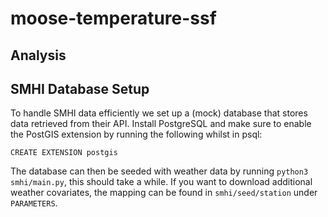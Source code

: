 # moose-temperature-ssf

## Analysis

## SMHI Database Setup

To handle SMHI data efficiently we set up a (mock) database that stores data retrieved from their API.
Install PostgreSQL and make sure to enable the PostGIS extension by running the following whilst in psql:

`CREATE EXTENSION postgis`

The database can then be seeded with weather data by running `python3 smhi/main.py`, this should take a while. If you want to download additional weather covariates, the mapping can be found in `smhi/seed/station` under `PARAMETERS`.

